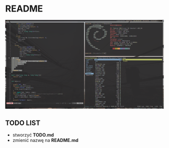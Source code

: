 # README

![screenshot](screenshot.png)


## TODO LIST
* stworzyć __TODO.md__
* zmienić nazwę na __README.md__

